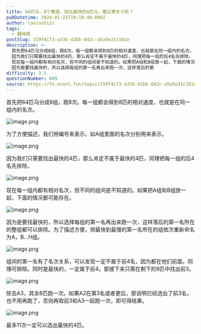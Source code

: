 ```yaml
---
title: 64匹马，8个赛道，找出最快的4匹马，要比赛多少轮？
pubDatetime: 2024-01-25T19:18:48.000Z
author: caorushizi
tags:
  - 趣味题
postSlug: 319f4c73-a33b-42bb-842c-a5a5e31c101e
description: >-
  首先把64匹马分成8组，跑8次。每一组都会得到8匹的相对速度，也就是在同一组内的名次。 为了方便描述，我们用编号来表示。如A组里面的名次分别用来表示。
  因为我们只需要找出最快的4匹，那么肯定不属于最快的4匹，同理把每一组的后4名先排除。
  现在每一组内都有相对名次，但不同的组间是不知道的。如果把A组和B组放一起，下面的情况都可能存在。
  因为是要找最快的，所以选择每组的第一名再出来跑一次，这样落后的第
difficulty: 3.5
questionNumber: 609
source: https://fe.ecool.fun/topic/319f4c73-a33b-42bb-842c-a5a5e31c101e
---
```


首先把64匹马分成8组，跑8次。每一组都会得到8匹的相对速度，也就是在同一组内的名次。

![image.png](https://static.ecool.fun//article/08fb609e-f1c1-4ea0-9c68-baf533b76da9.png)

为了方便描述，我们用编号来表示。如A组里面的名次分别用来表示。

![image.png](https://static.ecool.fun//article/67602c81-6201-492e-8df2-93fe82d4aad5.png)

因为我们只需要找出最快的4匹，那么肯定不属于最快的4匹，同理把每一组的后4名先排除。

![image.png](https://static.ecool.fun//article/a2a005cd-3bb0-45da-9a39-9e1c861a1c75.png)

现在每一组内都有相对名次，但不同的组间是不知道的。如果把A组和B组放一起，下面的情况都可能存在。

![image.png](https://static.ecool.fun//article/bb766b60-e2cd-4097-b05b-662813b00e99.png)

因为是要找最快的，所以选择每组的第一名再出来跑一次，这样落后的第一名所在的整组都可以排除。为了描述方便，把最快到最慢的第一名所在的组依次重新命名为A，B...H组。

![image.png](https://static.ecool.fun//article/20047a87-ac89-4fc9-b8b4-cfed4a0b783d.png)

组间的第一名有了名次关系，可以发现一定不属于前4名，因为都在他们前面。同理可排除。同时是最快的，一定属于前4。那接下来只需在剩下的9匹中找出前3。

![image.png](https://static.ecool.fun//article/69287080-e392-4639-a260-9f2652caa3f8.png)

除去A3，其余8匹跑一次。如果A2在第3名或者更后，那说明已经选出了前3名，也不用再跑了，否则再取前3和A3一起跑一次，即可得结果。

![image.png](https://static.ecool.fun//article/7e2b9c1e-d3a5-43e5-ad0d-dd66498771ae.png)

最多11次一定可以选出最快的4匹。






